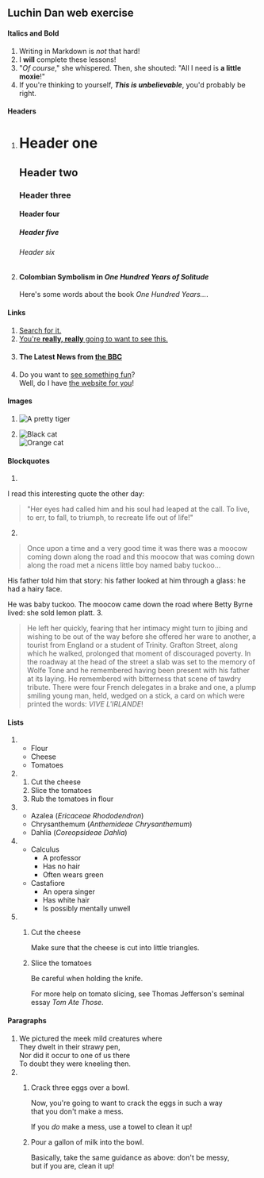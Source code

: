 ## Luchin Dan web exercise

#### Italics and Bold
1. Writing in Markdown is _not_ that hard!
2. I **will** complete these lessons!
3. "_Of course_," she whispered. Then, she shouted: "All I need is **a little moxie**!"
4. If you're thinking to yourself, **_This is unbelievable_**, you'd probably be right.
#### Headers
1. # Header one
   ## Header two
   ### Header three
   #### Header four
   ##### Header five
   ###### Header six
2. #### Colombian Symbolism in _One Hundred Years of Solitude_

   Here's some words about the book _One Hundred Years..._.
#### Links
1. [Search for it.](www.google.com)
2. [You're **really, really** going to want to see this.](www.dailykitten.com)
3. #### The Latest News from [the BBC](www.bbc.com/news)
4. Do you want to [see something fun][a fun place]?  
   Well, do I have [the website for you][another fun place]!

[a fun place]: www.zombo.com
[another fun place]: www.stumbleupon.com
#### Images
1. ![A pretty tiger](https://upload.wikimedia.org/wikipedia/commons/5/56/Tiger.50.jpg)
2. ![Black cat][Black]  
   ![Orange cat][Orange]

   [Black]: https://upload.wikimedia.org/wikipedia/commons/a/a3/81_INF_DIV_SSI.jpg
   [Orange]: http://icons.iconarchive.com/icons/google/noto-emoji-animals-nature/256/22221-cat-icon.png
#### Blockquotes
1.  
I read this interesting quote the other day:

>"Her eyes had called him and his soul had leaped at the call. To live, to err, to fall, to triumph, to recreate life out of life!"
2.  
>Once upon a time and a very good time it was there was a moocow coming down along the road and this moocow that was coming down along the road met a nicens little boy named baby tuckoo...
>
His father told him that story: his father looked at him through a glass: he had a hairy face.
>
He was baby tuckoo. The moocow came down the road where Betty Byrne lived: she sold lemon platt.
3.  
>He left her quickly, fearing that her intimacy might turn to jibing and wishing to be out of the way before she offered her ware to another, a tourist from England or a student of Trinity. Grafton Street, along which he walked, prolonged that moment of discouraged poverty. In the roadway at the head of the street a slab was set to the memory of Wolfe Tone and he remembered having been present with his father at its laying. He remembered with bitterness that scene of tawdry tribute. There were four French delegates in a brake and one, a plump smiling young man, held, wedged on a stick, a card on which were printed the words: _VIVE L'IRLANDE_!
#### Lists
1. * Flour
   * Cheese
   * Tomatoes
2. 1. Cut the cheese
   2. Slice the tomatoes
   3. Rub the tomatoes in flour
3. * Azalea (_Ericaceae Rhododendron_)
   * Chrysanthemum (_Anthemideae Chrysanthemum_)
   * Dahlia (_Coreopsideae Dahlia_)
4. * Calculus
     * A professor
     * Has no hair
     * Often wears green
   * Castafiore
     * An opera singer
     * Has white hair
     * Is possibly mentally unwell
5. 1. Cut the cheese

      Make sure that the cheese is cut into little triangles.

   2. Slice the tomatoes
     
      Be careful when holding the knife.

      For more help on tomato slicing, see Thomas Jefferson's seminal essay _Tom Ate Those_.
#### Paragraphs
1. We pictured the meek mild creatures where  
   They dwelt in their strawy pen,  
   Nor did it occur to one of us there  
   To doubt they were kneeling then.
2. 1. Crack three eggs over a bowl.

      Now, you're going to want to crack the eggs in such a way  
   that you don't make a mess.

       If you _do_ make a mess, use a towel to clean it up!

   3. Pour a gallon of milk into the bowl.

       Basically, take the same guidance as above: don't be messy,  
   but if you are, clean it up!
